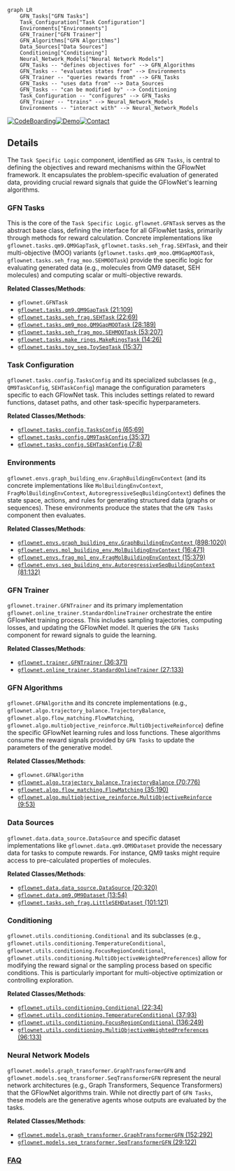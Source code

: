```mermaid
graph LR
    GFN_Tasks["GFN Tasks"]
    Task_Configuration["Task Configuration"]
    Environments["Environments"]
    GFN_Trainer["GFN Trainer"]
    GFN_Algorithms["GFN Algorithms"]
    Data_Sources["Data Sources"]
    Conditioning["Conditioning"]
    Neural_Network_Models["Neural Network Models"]
    GFN_Tasks -- "defines objectives for" --> GFN_Algorithms
    GFN_Tasks -- "evaluates states from" --> Environments
    GFN_Trainer -- "queries rewards from" --> GFN_Tasks
    GFN_Tasks -- "uses data from" --> Data_Sources
    GFN_Tasks -- "can be modified by" --> Conditioning
    Task_Configuration -- "configures" --> GFN_Tasks
    GFN_Trainer -- "trains" --> Neural_Network_Models
    Environments -- "interact with" --> Neural_Network_Models
```

[![CodeBoarding](https://img.shields.io/badge/Generated%20by-CodeBoarding-9cf?style=flat-square)](https://github.com/CodeBoarding/GeneratedOnBoardings)[![Demo](https://img.shields.io/badge/Try%20our-Demo-blue?style=flat-square)](https://www.codeboarding.org/demo)[![Contact](https://img.shields.io/badge/Contact%20us%20-%20contact@codeboarding.org-lightgrey?style=flat-square)](mailto:contact@codeboarding.org)

## Details

The `Task Specific Logic` component, identified as `GFN Tasks`, is central to defining the objectives and reward mechanisms within the GFlowNet framework. It encapsulates the problem-specific evaluation of generated data, providing crucial reward signals that guide the GFlowNet's learning algorithms.

### GFN Tasks
This is the core of the `Task Specific Logic`. `gflownet.GFNTask` serves as the abstract base class, defining the interface for all GFlowNet tasks, primarily through methods for reward calculation. Concrete implementations like `gflownet.tasks.qm9.QM9GapTask`, `gflownet.tasks.seh_frag.SEHTask`, and their multi-objective (MOO) variants (`gflownet.tasks.qm9_moo.QM9GapMOOTask`, `gflownet.tasks.seh_frag_moo.SEHMOOTask`) provide the specific logic for evaluating generated data (e.g., molecules from QM9 dataset, SEH molecules) and computing scalar or multi-objective rewards.


**Related Classes/Methods**:

- `gflownet.GFNTask`
- <a href="https://github.com/recursionpharma/gflownet/blob/trunk/src/gflownet/tasks/qm9.py#L21-L109" target="_blank" rel="noopener noreferrer">`gflownet.tasks.qm9.QM9GapTask` (21:109)</a>
- <a href="https://github.com/recursionpharma/gflownet/blob/trunk/src/gflownet/tasks/seh_frag.py#L22-L69" target="_blank" rel="noopener noreferrer">`gflownet.tasks.seh_frag.SEHTask` (22:69)</a>
- <a href="https://github.com/recursionpharma/gflownet/blob/trunk/src/gflownet/tasks/qm9_moo.py#L28-L189" target="_blank" rel="noopener noreferrer">`gflownet.tasks.qm9_moo.QM9GapMOOTask` (28:189)</a>
- <a href="https://github.com/recursionpharma/gflownet/blob/trunk/src/gflownet/tasks/seh_frag_moo.py#L53-L207" target="_blank" rel="noopener noreferrer">`gflownet.tasks.seh_frag_moo.SEHMOOTask` (53:207)</a>
- <a href="https://github.com/recursionpharma/gflownet/blob/trunk/src/gflownet/tasks/make_rings.py#L14-L26" target="_blank" rel="noopener noreferrer">`gflownet.tasks.make_rings.MakeRingsTask` (14:26)</a>
- <a href="https://github.com/recursionpharma/gflownet/blob/trunk/src/gflownet/tasks/toy_seq.py#L15-L37" target="_blank" rel="noopener noreferrer">`gflownet.tasks.toy_seq.ToySeqTask` (15:37)</a>


### Task Configuration
`gflownet.tasks.config.TasksConfig` and its specialized subclasses (e.g., `QM9TaskConfig`, `SEHTaskConfig`) manage the configuration parameters specific to each GFlowNet task. This includes settings related to reward functions, dataset paths, and other task-specific hyperparameters.


**Related Classes/Methods**:

- <a href="https://github.com/recursionpharma/gflownet/blob/trunk/src/gflownet/tasks/config.py#L65-L69" target="_blank" rel="noopener noreferrer">`gflownet.tasks.config.TasksConfig` (65:69)</a>
- <a href="https://github.com/recursionpharma/gflownet/blob/trunk/src/gflownet/tasks/config.py#L35-L37" target="_blank" rel="noopener noreferrer">`gflownet.tasks.config.QM9TaskConfig` (35:37)</a>
- <a href="https://github.com/recursionpharma/gflownet/blob/trunk/src/gflownet/tasks/config.py#L7-L8" target="_blank" rel="noopener noreferrer">`gflownet.tasks.config.SEHTaskConfig` (7:8)</a>


### Environments
`gflownet.envs.graph_building_env.GraphBuildingEnvContext` (and its concrete implementations like `MolBuildingEnvContext`, `FragMolBuildingEnvContext`, `AutoregressiveSeqBuildingContext`) defines the state space, actions, and rules for generating structured data (graphs or sequences). These environments produce the states that the `GFN Tasks` component then evaluates.


**Related Classes/Methods**:

- <a href="https://github.com/recursionpharma/gflownet/blob/trunk/src/gflownet/envs/graph_building_env.py#L898-L1020" target="_blank" rel="noopener noreferrer">`gflownet.envs.graph_building_env.GraphBuildingEnvContext` (898:1020)</a>
- <a href="https://github.com/recursionpharma/gflownet/blob/trunk/src/gflownet/envs/mol_building_env.py#L16-L471" target="_blank" rel="noopener noreferrer">`gflownet.envs.mol_building_env.MolBuildingEnvContext` (16:471)</a>
- <a href="https://github.com/recursionpharma/gflownet/blob/trunk/src/gflownet/envs/frag_mol_env.py#L15-L379" target="_blank" rel="noopener noreferrer">`gflownet.envs.frag_mol_env.FragMolBuildingEnvContext` (15:379)</a>
- <a href="https://github.com/recursionpharma/gflownet/blob/trunk/src/gflownet/envs/seq_building_env.py#L81-L132" target="_blank" rel="noopener noreferrer">`gflownet.envs.seq_building_env.AutoregressiveSeqBuildingContext` (81:132)</a>


### GFN Trainer
`gflownet.trainer.GFNTrainer` and its primary implementation `gflownet.online_trainer.StandardOnlineTrainer` orchestrate the entire GFlowNet training process. This includes sampling trajectories, computing losses, and updating the GFlowNet model. It queries the `GFN Tasks` component for reward signals to guide the learning.


**Related Classes/Methods**:

- <a href="https://github.com/recursionpharma/gflownet/blob/trunk/src/gflownet/trainer.py#L36-L371" target="_blank" rel="noopener noreferrer">`gflownet.trainer.GFNTrainer` (36:371)</a>
- <a href="https://github.com/recursionpharma/gflownet/blob/trunk/src/gflownet/online_trainer.py#L27-L133" target="_blank" rel="noopener noreferrer">`gflownet.online_trainer.StandardOnlineTrainer` (27:133)</a>


### GFN Algorithms
`gflownet.GFNAlgorithm` and its concrete implementations (e.g., `gflownet.algo.trajectory_balance.TrajectoryBalance`, `gflownet.algo.flow_matching.FlowMatching`, `gflownet.algo.multiobjective_reinforce.MultiObjectiveReinforce`) define the specific GFlowNet learning rules and loss functions. These algorithms consume the reward signals provided by `GFN Tasks` to update the parameters of the generative model.


**Related Classes/Methods**:

- `gflownet.GFNAlgorithm`
- <a href="https://github.com/recursionpharma/gflownet/blob/trunk/src/gflownet/algo/trajectory_balance.py#L70-L776" target="_blank" rel="noopener noreferrer">`gflownet.algo.trajectory_balance.TrajectoryBalance` (70:776)</a>
- <a href="https://github.com/recursionpharma/gflownet/blob/trunk/src/gflownet/algo/flow_matching.py#L35-L190" target="_blank" rel="noopener noreferrer">`gflownet.algo.flow_matching.FlowMatching` (35:190)</a>
- <a href="https://github.com/recursionpharma/gflownet/blob/trunk/src/gflownet/algo/multiobjective_reinforce.py#L9-L53" target="_blank" rel="noopener noreferrer">`gflownet.algo.multiobjective_reinforce.MultiObjectiveReinforce` (9:53)</a>


### Data Sources
`gflownet.data.data_source.DataSource` and specific dataset implementations like `gflownet.data.qm9.QM9Dataset` provide the necessary data for tasks to compute rewards. For instance, QM9 tasks might require access to pre-calculated properties of molecules.


**Related Classes/Methods**:

- <a href="https://github.com/recursionpharma/gflownet/blob/trunk/src/gflownet/data/data_source.py#L20-L320" target="_blank" rel="noopener noreferrer">`gflownet.data.data_source.DataSource` (20:320)</a>
- <a href="https://github.com/recursionpharma/gflownet/blob/trunk/src/gflownet/data/qm9.py#L13-L54" target="_blank" rel="noopener noreferrer">`gflownet.data.qm9.QM9Dataset` (13:54)</a>
- <a href="https://github.com/recursionpharma/gflownet/blob/trunk/src/gflownet/tasks/seh_frag.py#L101-L121" target="_blank" rel="noopener noreferrer">`gflownet.tasks.seh_frag.LittleSEHDataset` (101:121)</a>


### Conditioning
`gflownet.utils.conditioning.Conditional` and its subclasses (e.g., `gflownet.utils.conditioning.TemperatureConditional`, `gflownet.utils.conditioning.FocusRegionConditional`, `gflownet.utils.conditioning.MultiObjectiveWeightedPreferences`) allow for modifying the reward signal or the sampling process based on specific conditions. This is particularly important for multi-objective optimization or controlling exploration.


**Related Classes/Methods**:

- <a href="https://github.com/recursionpharma/gflownet/blob/trunk/src/gflownet/utils/conditioning.py#L22-L34" target="_blank" rel="noopener noreferrer">`gflownet.utils.conditioning.Conditional` (22:34)</a>
- <a href="https://github.com/recursionpharma/gflownet/blob/trunk/src/gflownet/utils/conditioning.py#L37-L93" target="_blank" rel="noopener noreferrer">`gflownet.utils.conditioning.TemperatureConditional` (37:93)</a>
- <a href="https://github.com/recursionpharma/gflownet/blob/trunk/src/gflownet/utils/conditioning.py#L136-L249" target="_blank" rel="noopener noreferrer">`gflownet.utils.conditioning.FocusRegionConditional` (136:249)</a>
- <a href="https://github.com/recursionpharma/gflownet/blob/trunk/src/gflownet/utils/conditioning.py#L96-L133" target="_blank" rel="noopener noreferrer">`gflownet.utils.conditioning.MultiObjectiveWeightedPreferences` (96:133)</a>


### Neural Network Models
`gflownet.models.graph_transformer.GraphTransformerGFN` and `gflownet.models.seq_transformer.SeqTransformerGFN` represent the neural network architectures (e.g., Graph Transformers, Sequence Transformers) that the GFlowNet algorithms train. While not directly part of `GFN Tasks`, these models are the generative agents whose outputs are evaluated by the tasks.


**Related Classes/Methods**:

- <a href="https://github.com/recursionpharma/gflownet/blob/trunk/src/gflownet/models/graph_transformer.py#L152-L292" target="_blank" rel="noopener noreferrer">`gflownet.models.graph_transformer.GraphTransformerGFN` (152:292)</a>
- <a href="https://github.com/recursionpharma/gflownet/blob/trunk/src/gflownet/models/seq_transformer.py#L29-L122" target="_blank" rel="noopener noreferrer">`gflownet.models.seq_transformer.SeqTransformerGFN` (29:122)</a>




### [FAQ](https://github.com/CodeBoarding/GeneratedOnBoardings/tree/main?tab=readme-ov-file#faq)